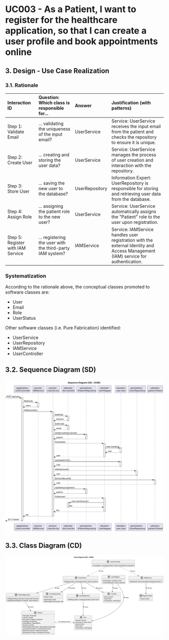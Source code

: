 # UC003 - As a Patient, I want to register for the healthcare application, so that I can create a user profile and book appointments online

## 3. Design - Use Case Realization

### 3.1. Rationale

| Interaction ID                    | Question: Which class is responsible for...                 | Answer          | Justification (with patterns)                                                                                                        |
|:-----------------------------------|:------------------------------------------------------------|:----------------|:-------------------------------------------------------------------------------------------------------------------------------------|
| Step 1: Validate Email             | ... validating the uniqueness of the input email?            | UserService     | Service: UserService receives the input email from the patient and checks the repository to ensure it is unique.                     |
| Step 2: Create User                | ... creating and storing the user data?                      | UserService     | Service: UserService manages the process of user creation and interaction with the repository.                                       |
| Step 3: Store User                 | ... saving the new user to the database?                     | UserRepository  | Information Expert: UserRepository is responsible for storing and retrieving user data from the database.                            |
| Step 4: Assign Role                | ... assigning the patient role to the new user?              | UserService     | Service: UserService automatically assigns the "Patient" role to the user upon registration.                                         |
| Step 5: Register with IAM Service  | ... registering the user with the third-party IAM system?    | IAMService      | Service: IAMService handles user registration with the external Identity and Access Management (IAM) service for authentication.     |

### Systematization

According to the rationale above, the conceptual classes promoted to software classes are:

* User
* Email
* Role
* UserStatus

Other software classes (i.e. Pure Fabrication) identified:

* UserService
* UserRepository
* IAMService
* UserController

## 3.2. Sequence Diagram (SD)

![uc003-sequence-diagram.svg](svg/uc003-sequence-diagram.svg)

## 3.3. Class Diagram (CD)

![uc003-class-diagram.svg](svg/uc003-class-diagram.svg)
